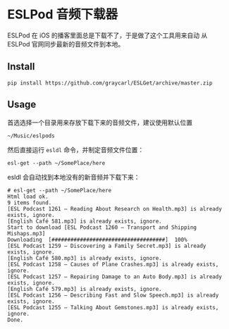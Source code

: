 # ESLPod 音频下载器

ESLPod 在 iOS 的播客里面总是下载不了，于是做了这个工具用来自动
从 ESLPod 官网同步最新的音频文件到本地。

## Install

    pip install https://github.com/graycarl/ESLGet/archive/master.zip

## Usage

首选选择一个目录用来存放下载下来的音频文件，建议使用默认位置

    ~/Music/eslpods

然后直接运行 `esldl` 命令，并制定音频文件位置：

    esl-get --path ~/SomePlace/here

esldl 会自动找到本地没有的新音频并下载下来：

```
# esl-get --path ~/SomePlace/here
Html load ok.
9 items found.
[ESL Podcast 1261 – Reading About Research on Health.mp3] is already exists, ignore.
[English Café 581.mp3] is already exists, ignore.
Start to download [ESL Podcast 1260 – Transport and Shipping Mishaps.mp3]
Downloading  [####################################]  100%
[ESL Podcast 1259 – Discovering a Family Secret.mp3] is already exists, ignore.
[English Café 580.mp3] is already exists, ignore.
[ESL Podcast 1258 – Causes of Plane Crashes.mp3] is already exists, ignore.
[ESL Podcast 1257 – Repairing Damage to an Auto Body.mp3] is already exists, ignore.
[English Café 579.mp3] is already exists, ignore.
[ESL Podcast 1256 – Describing Fast and Slow Speech.mp3] is already exists, ignore.
[ESL Podcast 1255 – Talking About Gemstones.mp3] is already exists, ignore.
Done.
```
